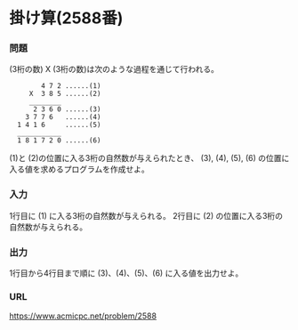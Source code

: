 # 掛け算\(2588番\)

### 問題

\(3桁の数\) X 
\(3桁の数\)は次のような過程を通じて行われる。

            4 7 2 ......(1)
         X  3 8 5 ......(2)
         ________
          2 3 6 0 ......(3)
        3 7 7 6   ......(4)
      1 4 1 6     ......(5)
      ___________
      1 8 1 7 2 0 ......(6)

\(1\)と
\(2\)の位置に入る3桁の自然数が与えられたとき、
\(3\),
\(4\),
\(5\),
\(6\) の位置に入る値を求めるプログラムを作成せよ。
     

### 入力

1行目に \(1\) に入る3桁の自然数が与えられる。
2行目に \(2\) の位置に入る3桁の自然数が与えられる。


### 出力

1行目から4行目まで順に \(3\)、\(4\)、\(5\)、\(6\) に入る値を出力せよ。


### URL

https://www.acmicpc.net/problem/2588